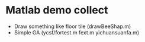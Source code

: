 Matlab demo collect  
====
* Draw something like floor tile (drawBeeShap.m)
* Simple GA (ycsf/fortest.m fext.m yichuansuanfa.m)

